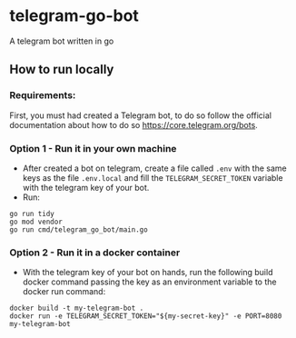 # telegram-go-bot
A telegram bot written in go

## How to run locally

### Requirements:
First, you must had created a Telegram bot, to do so follow the official documentation about how to do so https://core.telegram.org/bots.

### Option 1 - Run it in your own machine
- After created a bot on telegram, create a file called ```.env``` with the same keys as the file ```.env.local``` and fill the ```TELEGRAM_SECRET_TOKEN``` variable with the telegram key of your bot.
- Run:
```
go run tidy
go mod vendor
go run cmd/telegram_go_bot/main.go
```

### Option 2 - Run it in a docker container
- With the telegram key of your bot on hands, run the following build docker command passing the key as an environment variable to the docker run command:
```
docker build -t my-telegram-bot .
docker run -e TELEGRAM_SECRET_TOKEN="${my-secret-key}" -e PORT=8080 my-telegram-bot
```